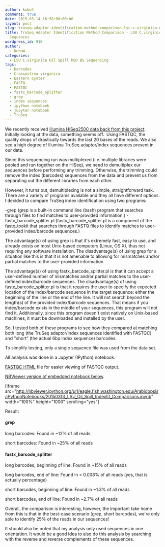```yaml
---
author: kubu4
comments: true
date: 2015-03-14 16:58:00+00:00
layout: post
slug: truseq-adaptor-identification-method-comparison-lsu-c-virginica-oil-spill-sequences
title: TruSeq Adaptor Identification Method Comparison - LSU C.virginica Oil Spill
  Sequences
wordpress_id: 910
author:
  - kubu4
categories:
  - LSU C.virginica Oil Spill MBD BS Sequencing
tags:
  - barcodes
  - Crassostrea virginica
  - Eastern oyster
  - FASTQ
  - FASTQC
  - fastx_barcode_splitter
  - grep
  - index sequences
  - ipython notebook
  - jupyter notebook
  - TruSeq
---
```


We recently received [Illumina HiSeq2500 data back from this project](2015/02/09/sequencing-data-lsu-c-virginica-mbd-bs-seq.html). Initially looking at the data, something seems off.  Using FASTQC, the quality drops of drastically towards the last 20 bases of the reads. We also see a high degree of Illumina TruSeq adaptor/index sequences present in our data.

Since this sequencing run was multiplexed (i.e. multiple libraries were pooled and run together on the HiSeq), we need to demultiplex our sequences before performing any trimming. Otherwise, the trimming could remove the index (barcodes) sequences from the data and prevent us from separating out the different libraries from each other.

However, it turns out, demultiplexing is not a simple, straightforward task. There are a variety of programs available and they all have different options. I decided to compare TruSeq index identification using two programs:

-grep (grep is a built-in command line (bash) program that searches through files to find matches to user-provided information.)
-fastx_barcode_splitter.pl (fastx_barcode_splitter.pl is a component of the fastx_tookit that searches through FASTQ files to identify matches to user-provided index/barcode sequences.)

The advantage(s) of using grep is that it's extremely fast, easy to use, and already exists on most Unix-based computers (Linux, OS X), thus not requiring any software installation. The disadvantage(s) of using grep for a situation like this is that it is not amenable to allowing for mismatches and/or partial matches to the user-provided information.

The advantage(s) of using fastx_barcode_splitter.pl is that it can accept a user-defined number of mismatches and/or partial matches to the user-defined index/barcode sequences. The disadvantage(s) of using fastx_barcode_splitter.pl is that it requires the user to specify the expected location of the index/barcode sequence in the target sequence: either the beginning of the line or the end of the line. It will not search beyond the length(s) of the provided index/barcode sequences. That means if you index/barcode exists in the middle of your sequences, this program will not find it. Additionally, since this program doesn't exist natively on Unix-based machines, it must be downloaded and installed by the user.

So, I tested both of these programs to see how they compared at matching both long (the TruSeq adaptor/index sequences identified with FASTQC) and "short" (the actual 6bp index sequence) barcodes.

To simplify testing, only a single sequence file was used from the data set.

All analysis was done in a Jupyter (IPython) notebook.

[FASTQC HTML](http://eagle.fish.washington.edu/Arabidopsis/iPythonNotebooks/20150313_2112_lane1_NoIndex_L001_R1_001_fastqc.html) file for easier viewing of FASTQC output.

[NBViewer version of embedded notebook below](http://nbviewer.ipython.org/url/eagle.fish.washington.edu/Arabidopsis/iPythonNotebooks/20150313_LSU_Oil_Spill_IndexID_Comparisons.ipynb).

[iframe src="http://nbviewer.ipython.org/url/eagle.fish.washington.edu/Arabidopsis/iPythonNotebooks/20150313_LSU_Oil_Spill_IndexID_Comparisons.ipynb" width="100%" height="1000" scrolling="yes"]



Result:



#### grep



long barcodes: Found in ~12% of all reads

short barcodes: Found in ~25% of all reads





#### fastx_barcode_splitter



long barcodes, beginning of line: Found in ~15% of all reads

long barcodes, end of line: Found in < 0.008% of all reads (yes, that is actually percentage)



short barcodes, beginning of line: Found in ~1.3% of all reads

short barcodes, end of line: Found in ~2.7% of all reads



Overall, the comparison is interesting, however, the important take home from this is that in the best-case scenario (grep, short barcodes), we're only able to identify 25% of the reads in our sequences!

It should also be noted that my analysis only used sequences in one orientation. It would be a good idea to also do this analysis by searching with the reverse and reverse complements of these sequences.
